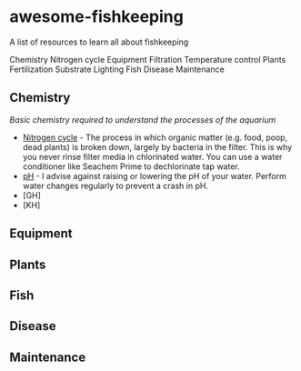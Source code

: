 # awesome-fishkeeping
A list of resources to learn all about fishkeeping

Chemistry
  Nitrogen cycle
Equipment
  Filtration
  Temperature control
Plants
  Fertilization
  Substrate
  Lighting
Fish
Disease
Maintenance

## Chemistry
*Basic chemistry required to understand the processes of the aquarium*

* [Nitrogen cycle](https://www.youtube.com/watch?v=DsCMYyQ0NWU) - The process in which organic matter (e.g. food, poop, dead plants) is broken down, largely by bacteria in the filter. This is why you never rinse filter media in chlorinated water. You can use a water conditioner like Seachem Prime to dechlorinate tap water.
* [pH](https://www.youtube.com/watch?v=ckbsHM2igT0) - I advise against raising or lowering the pH of your water. Perform water changes regularly to prevent a crash in pH.
* [GH]
* [KH]

## Equipment

## Plants

## Fish

## Disease

## Maintenance
